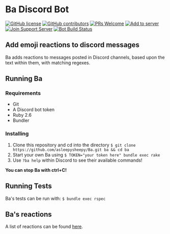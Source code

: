 # Ba Discord Bot

[![GitHub license](https://img.shields.io/github/license/asleepysheepy/Ba.svg?style=flat-square)](https://github.com/asleepysheepy/Ba/blob/master/LICENSE)
[![GitHub contributors](https://img.shields.io/github/contributors/asleepysheepy/Ba.svg?style=flat-square)](https://GitHub.com/asleepysheepy/Ba/graphs/contributors/)
[![PRs Welcome](https://img.shields.io/badge/PRs-welcome-brightgreen.svg?style=flat-square)](http://makeapullrequest.com)
[![Add to server](https://img.shields.io/badge/Add%20to%20your-server-7289DA.svg?style=flat-square)](https://discordapp.com/oauth2/authorize?&client_id=432729863820935172&scope=bot&permissions=2112)
[![Join Support Server](https://img.shields.io/badge/Join%20the%20support-Discord-7289DA.svg?style=flat-square)](https://discord.gg/GMSFMpF)
[![Bot Build Status](https://github.com/asleepysheepy/ba/workflows/Bot%20Build/badge.svg)](https://github.com/asleepysheepy/ba/actions)

## Add emoji reactions to discord messages

Ba adds reactions to messages posted in Discord channels, based upon the text within them, with matching regexes.

## Running Ba

### Requirements

* Git
* A Discord bot token
* Ruby 2.6
* Bundler

### Installing

1) Clone this repository and cd into the directory `$ git clone https://github.com/asleepysheepy/Ba.git ba && cd ba`
1) Start your own Ba using `$ TOKEN="your token here" bundle exec rake`
1) Use `?ba help` within Discord to see their available commands!

**You can stop Ba with ctrl+C!**

## Running Tests

Ba's tests can be run with: `$ bundle exec rspec`

## Ba's reactions

A list of reactions can be found [here](https://github.com/asleepysheepy/Ba/wiki/Reactions).
